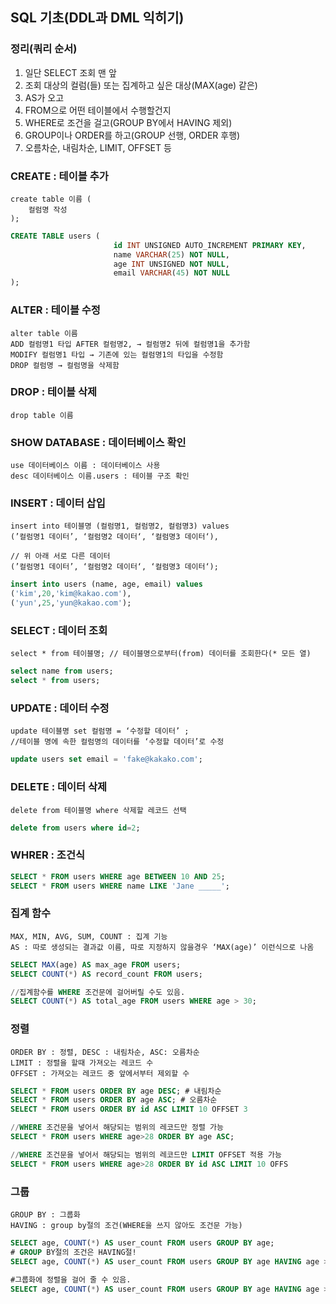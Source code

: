 ## SQL 기초(DDL과 DML 익히기)
### 정리(쿼리 순서)
1. 일단 SELECT 조회 맨 앞
2. 조회 대상의 컬럼(들) 또는 집계하고 싶은 대상(MAX(age) 같은)
3. AS가 오고
4. FROM으로 어떤 테이블에서 수행할건지
5. WHERE로 조건을 걸고(GROUP BY에서 HAVING 제외)
6. GROUP이나 ORDER를 하고(GROUP 선행, ORDER 후행)
7. 오름차순, 내림차순, LIMIT, OFFSET 등

### CREATE : 테이블 추가
```
create table 이름 (
    컬럼명 작성
);
```
```sql
CREATE TABLE users (
                       id INT UNSIGNED AUTO_INCREMENT PRIMARY KEY,
                       name VARCHAR(25) NOT NULL,
                       age INT UNSIGNED NOT NULL,
                       email VARCHAR(45) NOT NULL
);
```
### ALTER : 테이블 수정
```
alter table 이름
ADD 컬럼명1 타입 AFTER 컬럼명2, → 컬럼명2 뒤에 컬럼명1을 추가함
MODIFY 컬럼명1 타입 → 기존에 있는 컬럼명1의 타입을 수정함
DROP 컬럼명 → 컬럼명을 삭제함
```
### DROP : 테이블 삭제
```
drop table 이름 
```
### SHOW DATABASE : 데이터베이스 확인
```
use 데이터베이스 이름 : 데이터베이스 사용
desc 데이터베이스 이름.users : 테이블 구조 확인
```
### INSERT : 데이터 삽입
```
insert into 테이블명 (컬럼명1, 컬럼명2, 컬럼명3) values
(’컬럼명1 데이터’, ‘컬럼명2 데이터‘, ‘컬럼명3 데이터‘),

// 위 아래 서로 다른 데이터
(’컬럼명1 데이터’, ‘컬럼명2 데이터‘, ‘컬럼명3 데이터‘);
```
```sql
insert into users (name, age, email) values
('kim',20,'kim@kakao.com'),
('yun',25,'yun@kakao.com');
```
### SELECT : 데이터 조회
```
select * from 테이블명; // 테이블명으로부터(from) 데이터를 조회한다(* 모든 열)
```
```sql
select name from users;
select * from users;
```
###  UPDATE : 데이터 수정
```
update 테이블명 set 컬럼명 = ‘수정할 데이터’ ; 
//테이블 명에 속한 컬럼명의 데이터를 ‘수정할 데이터’로 수정
```
```sql
update users set email = 'fake@kakako.com';
```
###  DELETE : 데이터 삭제
```
delete from 테이블명 where 삭제할 레코드 선택
```
```sql
delete from users where id=2;
```
###  WHRER : 조건식
```sql
SELECT * FROM users WHERE age BETWEEN 10 AND 25;
SELECT * FROM users WHERE name LIKE 'Jane _____';
```
### 집계 함수
```
MAX, MIN, AVG, SUM, COUNT : 집계 기능
AS : 따로 생성되는 결과값 이름, 따로 지정하지 않을경우 ‘MAX(age)’ 이런식으로 나옴
```
```sql
SELECT MAX(age) AS max_age FROM users;
SELECT COUNT(*) AS record_count FROM users;

//집계함수를 WHERE 조건문에 걸어버릴 수도 있음.
SELECT COUNT(*) AS total_age FROM users WHERE age > 30;
```
### 정렬
```
ORDER BY : 정렬, DESC : 내림차순, ASC: 오름차순
LIMIT : 정렬을 할때 가져오는 레코드 수
OFFSET : 가져오는 레코드 중 앞에서부터 제외할 수
```
```sql
SELECT * FROM users ORDER BY age DESC; # 내림차순
SELECT * FROM users ORDER BY age ASC; # 오름차순
SELECT * FROM users ORDER BY id ASC LIMIT 10 OFFSET 3

//WHERE 조건문을 넣어서 해당되는 범위의 레코드만 정렬 가능
SELECT * FROM users WHERE age>28 ORDER BY age ASC;

//WHERE 조건문을 넣어서 해당되는 범위의 레코드만 LIMIT OFFSET 적용 가능
SELECT * FROM users WHERE age>28 ORDER BY id ASC LIMIT 10 OFFS
```
### 그룹
```
GROUP BY : 그룹화
HAVING : group by절의 조건(WHERE을 쓰지 않아도 조건문 가능)
```
```sql
SELECT age, COUNT(*) AS user_count FROM users GROUP BY age;
# GROUP BY절의 조건은 HAVING절!
SELECT age, COUNT(*) AS user_count FROM users GROUP BY age HAVING age >= 30;

#그룹화에 정렬을 걸어 줄 수 있음.
SELECT age, COUNT(*) AS user_count FROM users GROUP BY age HAVING age >= 20 ORDER BY age ASC;
```
